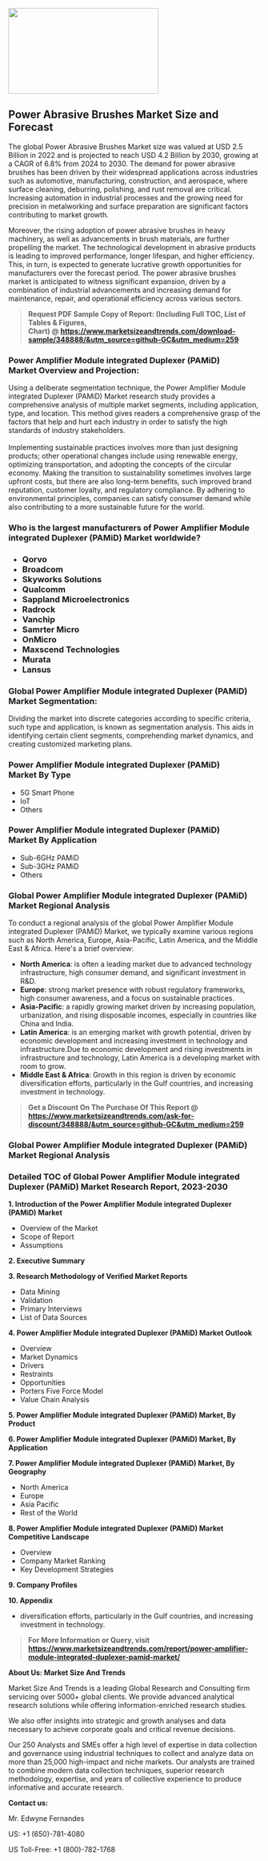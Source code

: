 <p><img class="alignnone size-medium wp-image-20088" src="https://ffe5etoiles.com/wp-content/uploads/2024/12/MST1-300x171.png" alt="" width="300" height="171" /></p><h2>Power Abrasive Brushes Market Size and Forecast</h2><p>The global Power Abrasive Brushes Market size was valued at USD 2.5 Billion in 2022 and is projected to reach USD 4.2 Billion by 2030, growing at a CAGR of 6.8% from 2024 to 2030. The demand for power abrasive brushes has been driven by their widespread applications across industries such as automotive, manufacturing, construction, and aerospace, where surface cleaning, deburring, polishing, and rust removal are critical. Increasing automation in industrial processes and the growing need for precision in metalworking and surface preparation are significant factors contributing to market growth.</p><p>Moreover, the rising adoption of power abrasive brushes in heavy machinery, as well as advancements in brush materials, are further propelling the market. The technological development in abrasive products is leading to improved performance, longer lifespan, and higher efficiency. This, in turn, is expected to generate lucrative growth opportunities for manufacturers over the forecast period. The power abrasive brushes market is anticipated to witness significant expansion, driven by a combination of industrial advancements and increasing demand for maintenance, repair, and operational efficiency across various sectors.</p></p><blockquote id="" class=""><strong>Request PDF Sample Copy of Report: (Including Full TOC, List of Tables &amp; Figures, Chart)&nbsp;@&nbsp;<strong><a href="https://www.marketsizeandtrends.com/download-sample/348888/&utm_source=github-GC&utm_medium=259" target="_blank">https://www.marketsizeandtrends.com/download-sample/348888/&utm_source=github-GC&utm_medium=259</a></strong></strong></blockquote><h3 id="" class="">Power Amplifier Module integrated Duplexer (PAMiD) Market&nbsp;Overview and Projection:</h3><p id="" class="">Using a deliberate segmentation technique, the Power Amplifier Module integrated Duplexer (PAMiD) Market research study provides a comprehensive analysis of multiple market segments, including application, type, and location. This method gives readers a comprehensive grasp of the factors that help and hurt each industry in order to satisfy the high standards of industry stakeholders. <br /> <br />Implementing sustainable practices involves more than just designing products; other operational changes include using renewable energy, optimizing transportation, and adopting the concepts of the circular economy. Making the transition to sustainability sometimes involves large upfront costs, but there are also long-term benefits, such improved brand reputation, customer loyalty, and regulatory compliance. By adhering to environmental principles, companies can satisfy consumer demand while also contributing to a more sustainable future for the world.</p><h3 id="" class="">Who is the largest manufacturers of&nbsp;Power Amplifier Module integrated Duplexer (PAMiD) Market worldwide?</h3><h3 class=""><p><ul><li>Qorvo </li><li> Broadcom </li><li> Skyworks Solutions </li><li> Qualcomm </li><li> Sappland Microelectronics </li><li> Radrock </li><li> Vanchip </li><li> Samrter Micro </li><li> OnMicro </li><li> Maxscend Technologies </li><li> Murata </li><li> Lansus</li></ul></p></h3><h3 id="" class="">Global&nbsp;Power Amplifier Module integrated Duplexer (PAMiD) Market Segmentation:</h3><p id="" class="">Dividing the market into discrete categories according to specific criteria, such type and application, is known as segmentation analysis. This aids in identifying certain client segments, comprehending market dynamics, and creating customized marketing plans.</p><h3 id="" class="">Power Amplifier Module integrated Duplexer (PAMiD) Market&nbsp;By Type</h3><p><p><ul><li>5G Smart Phone</li><li> IoT</li><li> Others</p></li></ul></p></p><h3 id="" class="">Power Amplifier Module integrated Duplexer (PAMiD) Market&nbsp;By Application</h3><p class=""><p><ul><li>Sub-6GHz PAMiD</li><li> Sub-3GHz PAMiD</li><li> Others</li></ul></p></p><h3 id="" class="">Global Power Amplifier Module integrated Duplexer (PAMiD) Market Regional Analysis</h3><p id="" class="">To conduct a regional analysis of the global Power Amplifier Module integrated Duplexer (PAMiD) Market, we typically examine various regions such as North America, Europe, Asia-Pacific, Latin America, and the Middle East &amp; Africa. Here's a brief overview:</p><ul><li><strong>North America</strong>: is often a leading market due to advanced technology infrastructure, high consumer demand, and significant investment in R&amp;D.</li><li><strong>Europe</strong>: strong market presence with robust regulatory frameworks, high consumer awareness, and a focus on sustainable practices.</li><li><strong>Asia-Pacific</strong>: a rapidly growing market driven by increasing population, urbanization, and rising disposable incomes, especially in countries like China and India.</li><li><strong>Latin America</strong>: is an emerging market with growth potential, driven by economic development and increasing investment in technology and infrastructure.Due to economic development and rising investments in infrastructure and technology, Latin America is a developing market with room to grow.</li><li><strong>Middle East &amp; Africa</strong>: Growth in this region is driven by economic diversification efforts, particularly in the Gulf countries, and increasing investment in technology.</li></ul><blockquote id="" class=""><strong>Get a Discount On The Purchase Of This Report @ <strong><a href="https://www.marketsizeandtrends.com/ask-for-discount/348888/&utm_source=github-GC&utm_medium=259" target="_blank">https://www.marketsizeandtrends.com/ask-for-discount/348888/&utm_source=github-GC&utm_medium=259</a></strong></strong></blockquote><h3 id="" class="">Global Power Amplifier Module integrated Duplexer (PAMiD) Market Regional Analysis</h3><h3 id="" class="">Detailed TOC of Global Power Amplifier Module integrated Duplexer (PAMiD) Market Research Report, 2023-2030</h3><p id="" class=""><strong>1. Introduction of the Power Amplifier Module integrated Duplexer (PAMiD) Market</strong></p><ul><li>Overview of the Market</li><li>Scope of Report</li><li>Assumptions</li></ul><p id="" class=""><strong>2. Executive Summary</strong></p><p id="" class=""><strong>3. Research Methodology of Verified Market Reports</strong></p><ul><li>Data Mining</li><li>Validation</li><li>Primary Interviews</li><li>List of Data Sources</li></ul><p id="" class=""><strong>4. Power Amplifier Module integrated Duplexer (PAMiD) Market Outlook</strong></p><ul><li>Overview</li><li>Market Dynamics</li><li>Drivers</li><li>Restraints</li><li>Opportunities</li><li>Porters Five Force Model</li><li>Value Chain Analysis</li></ul><p id="" class=""><strong>5. Power Amplifier Module integrated Duplexer (PAMiD) Market, By Product</strong></p><p id="" class=""><strong>6. Power Amplifier Module integrated Duplexer (PAMiD) Market, By Application</strong></p><p id="" class=""><strong>7. Power Amplifier Module integrated Duplexer (PAMiD) Market, By Geography</strong></p><ul><li>North America</li><li>Europe</li><li>Asia Pacific</li><li>Rest of the World</li></ul><p id="" class=""><strong>8. Power Amplifier Module integrated Duplexer (PAMiD) Market Competitive Landscape</strong></p><ul><li>Overview</li><li>Company Market Ranking</li><li>Key Development Strategies</li></ul><p id="" class=""><strong>9. Company Profiles</strong></p><p id="" class=""><strong>10. Appendix</strong></p><ul><li>diversification efforts, particularly in the Gulf countries, and increasing investment in technology.</li></ul><blockquote id="" class=""><strong>For More Information or Query, visit <strong><strong><a href="https://www.marketsizeandtrends.com/report/power-amplifier-module-integrated-duplexer-pamid-market/" target="_blank">https://www.marketsizeandtrends.com/report/power-amplifier-module-integrated-duplexer-pamid-market/</a></strong></strong></strong></blockquote><p id="" class=""><strong>About Us: Market Size And Trends</strong></p><p id="" class="">Market Size And Trends is a leading Global Research and Consulting firm servicing over 5000+ global clients. We provide advanced analytical research solutions while offering information-enriched research studies.</p><p id="" class="">We also offer insights into strategic and growth analyses and data necessary to achieve corporate goals and critical revenue decisions.</p><p id="" class="">Our 250 Analysts and SMEs offer a high level of expertise in data collection and governance using industrial techniques to collect and analyze data on more than 25,000 high-impact and niche markets. Our analysts are trained to combine modern data collection techniques, superior research methodology, expertise, and years of collective experience to produce informative and accurate research.</p><p id="" class=""><strong>Contact us:</strong></p><p id="" class="">Mr. Edwyne Fernandes</p><p id="" class="">US: +1 (650)-781-4080</p><p id="" class="">US Toll-Free: +1 (800)-782-1768</p>
